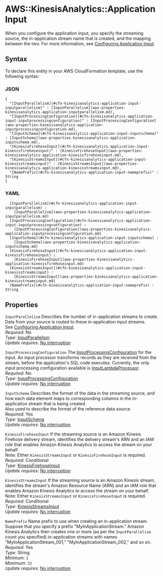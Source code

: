 # AWS::KinesisAnalytics::Application Input<a name="aws-properties-kinesisanalytics-application-input"></a>

When you configure the application input, you specify the streaming source, the in\-application stream name that is created, and the mapping between the two\. For more information, see [Configuring Application Input](https://docs.aws.amazon.com/kinesisanalytics/latest/dev/how-it-works-input.html)\. 

## Syntax<a name="aws-properties-kinesisanalytics-application-input-syntax"></a>

To declare this entity in your AWS CloudFormation template, use the following syntax:

### JSON<a name="aws-properties-kinesisanalytics-application-input-syntax.json"></a>

```
{
  "[InputParallelism](#cfn-kinesisanalytics-application-input-inputparallelism)" : [InputParallelism](aws-properties-kinesisanalytics-application-inputparallelism.md),
  "[InputProcessingConfiguration](#cfn-kinesisanalytics-application-input-inputprocessingconfiguration)" : [InputProcessingConfiguration](aws-properties-kinesisanalytics-application-inputprocessingconfiguration.md),
  "[InputSchema](#cfn-kinesisanalytics-application-input-inputschema)" : [InputSchema](aws-properties-kinesisanalytics-application-inputschema.md),
  "[KinesisFirehoseInput](#cfn-kinesisanalytics-application-input-kinesisfirehoseinput)" : [KinesisFirehoseInput](aws-properties-kinesisanalytics-application-kinesisfirehoseinput.md),
  "[KinesisStreamsInput](#cfn-kinesisanalytics-application-input-kinesisstreamsinput)" : [KinesisStreamsInput](aws-properties-kinesisanalytics-application-kinesisstreamsinput.md),
  "[NamePrefix](#cfn-kinesisanalytics-application-input-nameprefix)" : String
}
```

### YAML<a name="aws-properties-kinesisanalytics-application-input-syntax.yaml"></a>

```
﻿  [InputParallelism](#cfn-kinesisanalytics-application-input-inputparallelism) : 
    [InputParallelism](aws-properties-kinesisanalytics-application-inputparallelism.md)
﻿  [InputProcessingConfiguration](#cfn-kinesisanalytics-application-input-inputprocessingconfiguration) : 
    [InputProcessingConfiguration](aws-properties-kinesisanalytics-application-inputprocessingconfiguration.md)
﻿  [InputSchema](#cfn-kinesisanalytics-application-input-inputschema) : 
    [InputSchema](aws-properties-kinesisanalytics-application-inputschema.md)
﻿  [KinesisFirehoseInput](#cfn-kinesisanalytics-application-input-kinesisfirehoseinput) : 
    [KinesisFirehoseInput](aws-properties-kinesisanalytics-application-kinesisfirehoseinput.md)
﻿  [KinesisStreamsInput](#cfn-kinesisanalytics-application-input-kinesisstreamsinput) : 
    [KinesisStreamsInput](aws-properties-kinesisanalytics-application-kinesisstreamsinput.md)
﻿  [NamePrefix](#cfn-kinesisanalytics-application-input-nameprefix) : String
```

## Properties<a name="aws-properties-kinesisanalytics-application-input-properties"></a>

`InputParallelism`  <a name="cfn-kinesisanalytics-application-input-inputparallelism"></a>
Describes the number of in\-application streams to create\.  
Data from your source is routed to these in\-application input streams\.  
 See [Configuring Application Input](https://docs.aws.amazon.com/kinesisanalytics/latest/dev/how-it-works-input.html)\.  
*Required*: No  
*Type*: [InputParallelism](aws-properties-kinesisanalytics-application-inputparallelism.md)  
*Update requires*: [No interruption](https://docs.aws.amazon.com/AWSCloudFormation/latest/UserGuide/using-cfn-updating-stacks-update-behaviors.html#update-no-interrupt)

`InputProcessingConfiguration`  <a name="cfn-kinesisanalytics-application-input-inputprocessingconfiguration"></a>
The [InputProcessingConfiguration](https://docs.aws.amazon.com/AWSCloudFormation/latest/UserGuide/aws-properties-kinesisanalytics-application-inputprocessingconfiguration.html) for the input\. An input processor transforms records as they are received from the stream, before the application's SQL code executes\. Currently, the only input processing configuration available is [InputLambdaProcessor](https://docs.aws.amazon.com/AWSCloudFormation/latest/UserGuide/aws-properties-kinesisanalytics-application-inputlambdaprocessor.html)\.  
*Required*: No  
*Type*: [InputProcessingConfiguration](aws-properties-kinesisanalytics-application-inputprocessingconfiguration.md)  
*Update requires*: [No interruption](https://docs.aws.amazon.com/AWSCloudFormation/latest/UserGuide/using-cfn-updating-stacks-update-behaviors.html#update-no-interrupt)

`InputSchema`  <a name="cfn-kinesisanalytics-application-input-inputschema"></a>
Describes the format of the data in the streaming source, and how each data element maps to corresponding columns in the in\-application stream that is being created\.  
Also used to describe the format of the reference data source\.  
*Required*: Yes  
*Type*: [InputSchema](aws-properties-kinesisanalytics-application-inputschema.md)  
*Update requires*: [No interruption](https://docs.aws.amazon.com/AWSCloudFormation/latest/UserGuide/using-cfn-updating-stacks-update-behaviors.html#update-no-interrupt)

`KinesisFirehoseInput`  <a name="cfn-kinesisanalytics-application-input-kinesisfirehoseinput"></a>
If the streaming source is an Amazon Kinesis Firehose delivery stream, identifies the delivery stream's ARN and an IAM role that enables Amazon Kinesis Analytics to access the stream on your behalf\.  
Note: Either `KinesisStreamsInput` or `KinesisFirehoseInput` is required\.  
*Required*: Conditional  
*Type*: [KinesisFirehoseInput](aws-properties-kinesisanalytics-application-kinesisfirehoseinput.md)  
*Update requires*: [No interruption](https://docs.aws.amazon.com/AWSCloudFormation/latest/UserGuide/using-cfn-updating-stacks-update-behaviors.html#update-no-interrupt)

`KinesisStreamsInput`  <a name="cfn-kinesisanalytics-application-input-kinesisstreamsinput"></a>
If the streaming source is an Amazon Kinesis stream, identifies the stream's Amazon Resource Name \(ARN\) and an IAM role that enables Amazon Kinesis Analytics to access the stream on your behalf\.  
Note: Either `KinesisStreamsInput` or `KinesisFirehoseInput` is required\.  
*Required*: Conditional  
*Type*: [KinesisStreamsInput](aws-properties-kinesisanalytics-application-kinesisstreamsinput.md)  
*Update requires*: [No interruption](https://docs.aws.amazon.com/AWSCloudFormation/latest/UserGuide/using-cfn-updating-stacks-update-behaviors.html#update-no-interrupt)

`NamePrefix`  <a name="cfn-kinesisanalytics-application-input-nameprefix"></a>
Name prefix to use when creating an in\-application stream\. Suppose that you specify a prefix "MyInApplicationStream\." Amazon Kinesis Analytics then creates one or more \(as per the `InputParallelism` count you specified\) in\-application streams with names "MyInApplicationStream\_001," "MyInApplicationStream\_002," and so on\.   
*Required*: Yes  
*Type*: String  
*Minimum*: `1`  
*Maximum*: `32`  
*Update requires*: [No interruption](https://docs.aws.amazon.com/AWSCloudFormation/latest/UserGuide/using-cfn-updating-stacks-update-behaviors.html#update-no-interrupt)